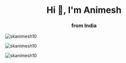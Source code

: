 <h1 align="center">Hi 👋, I'm Animesh</h1>
<h3 align="center">from India</h3>
<p align="left">
</p>

<p>
  <img src="https://github-readme-stats.vercel.app/api/top-langs?username=skanimesh10&show_icons=true&locale=en&layout=compact" alt="skanimesh10" />
</p>

<p>
  <img src="https://github-readme-stats.vercel.app/api?username=skanimesh10&show_icons=true&locale=en" alt="skanimesh10" />
</p>

<p>
  <img src="https://github-readme-streak-stats.herokuapp.com/?user=skanimesh10" alt="skanimesh10" />
</p>

